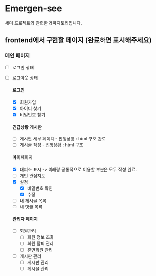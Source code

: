 # Emergen-see

세미 프로젝트와 관련한 레파지토리입니다.

## frontend에서 구현할 페이지 (완료하면 표시해주세요)

### 메인 페이지
- [ ] 로그인 상태
- [ ] 로그아웃 상태

  #### 로그인
  - [x] 회원가입
  - [x] 아이디 찾기
  - [x] 비밀번호 찾기

  #### 긴급상황 게시판
  - [ ] 게시판 세부 페이지 - 진행상황 : html 구조 완료
  - [ ] 게시글 작성 - 진행상황 : html 구조

  #### 마이페이지
  - [X] 대피소 표시 -> 아래랑 공통적으로 이용할 부분은 모두 작성 완료.
  - [ ] 개인 관심지도
  - [x] 설정
    - [x] 비밀번호 확인
    - [x] 수정
  - [ ] 내 게시글 목록
  - [ ] 내 댓글 목록

  #### 관리자 페이지
  - [ ] 회원관리
    - [ ] 회원 정보 조회
    - [ ] 회원 탈퇴 관리
    - [ ] 휴면회원 관리
  - [ ] 게시판 관리
    - [ ] 게시판 관리
    - [ ] 게시물 관리
